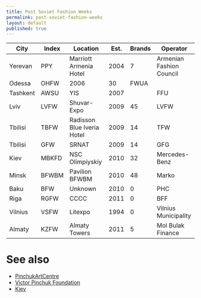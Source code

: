 ```yaml
---
title: Post Soviet Fashion Weeks
permalink: post-soviet-fashion-weeks
layout: default
published: true
---
```



|City|Index|Location|Est.|Brands|Operator|
|-|-|-|-|-|-|
|Yerevan|PPY|Marriott Armenia Hotel|2004|7|Armenian Fashion Council|
|Odessa|OHFW|2006|30|FWUA|
|Tashkent|AWSU|YIS|2007||FFU|
|Lviv|LVFW|Shuvar-Expo|2009|45|LVFW|
|Tbilisi|TBFW|Radisson Blue Iveria Hotel|2009|14|TFW|
|Tbilisi|GFW|SRNAT|2009|14|GFG|
|Kiev|MBKFD|NSC Olimpiyskiy|2010|32|Mercedes-Benz|
|Minsk|BFWBM|Pavilion BFWBM|2010|48|Marko|
|Baku|BFW|Unknown|2010|0|PHC|
|Riga|RGFW|CCCC|2011|0|BFF|
|Vilnius|VSFW|Litexpo|1994|0|Vilnius Municipality|
|Almaty|KZFW|Almaty Towers|2011|5|Mol Bulak Finance|

# See also

+ [PinchukArtCentre](pinchukartcentre)
+ [Victor Pinchuk Foundation](victor-pinchuk-foundation)
+ [Kiev](kiev)
